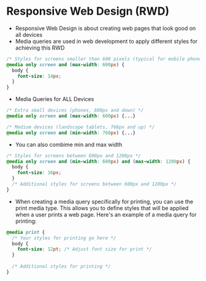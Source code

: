 # Responsive Web Design (RWD) 
- Responsive Web Design is about creating web pages that look good on all devices
- Media queries are used in web development to apply different styles for achieving this RWD
```css
/* Styles for screens smaller than 600 pixels (typical for mobile phones) */
@media only screen and (max-width: 600px) {
  body {
    font-size: 14px;
  }
}
```
- Media Queries for ALL Devices
```css
/* Extra small devices (phones, 600px and down) */
@media only screen and (max-width: 600px) {...}

/* Medium devices (landscape tablets, 768px and up) */
@media only screen and (min-width: 768px) {...}
```

- You can also combime min and max width
```css
/* Styles for screens between 600px and 1200px */
@media only screen and (min-width: 600px) and (max-width: 1200px) {
  body {
    font-size: 16px;
  }
  /* Additional styles for screens between 600px and 1200px */
}
```
- When creating a media query specifically for printing, you can use the print media type. This allows you to define styles that will be applied when a user prints a web page. Here's an example of a media query for printing:
```css
@media print {
  /* Your styles for printing go here */
  body {
    font-size: 12pt; /* Adjust font size for print */
  }
  
  /* Additional styles for printing */
}

```